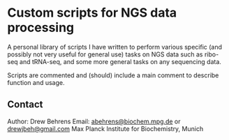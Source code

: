 # Custom scripts for NGS data processing

A personal library of scripts I have written to perform various specific (and possibly not very useful for general use) tasks on NGS data such as ribo-seq and tRNA-seq, and some more general tasks on any sequencing data.

Scripts are commented and (should) include a main comment to describe function and usage.

## Contact
Author: Drew Behrens
Email: abehrens@biochem.mpg.de or drewjbeh@gmail.com
Max Planck Institute for Biochemistry, Munich
